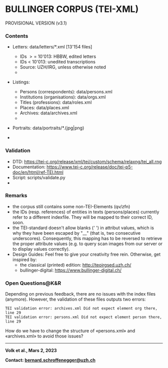 # BULLINGER CORPUS (TEI-XML)

PROVISIONAL VERSION (v3.1)

### Contents

- Letters: data/letters/\*.xml [13'154 files]

  * IDs $>=$ 10'013: HBBW, edited letters
  * IDs $<$ 10'013: unedited transcriptions
  * Source: UZH/IRG, unless otherwise noted
  *
- Listings:

  * Persons (correspondents): data/persons.xml
  * Institutions (organisations): data/orgs.xml
  * Titles (professions): data/roles.xml
  * Places: data/places.xml
  * Archives: data/archives.xml
  *
- Portraits: data/portraits/*.(jpg|png)
-

### Validation

- DTD: https://tei-c.org/release/xml/tei/custom/schema/relaxng/tei_all.rng
- Documentation: https://www.tei-c.org/release/doc/tei-p5-doc/en/html/ref-TEI.html
- Script: scripts/validate.py
-

### Remarks

- the corpus still contains some non-TEI-Elements (qv/zfn)
- the IDs (resp. references) of entities in texts (persons/places) currently refer to a different indexfile. They will be mapped to their correct ID, soon.
- the TEI-standard doesn't allow blanks (' ') in attribut values, which is why they have been escaped by "__" (that is, two consecutive underscores). Consequently, this mapping has to be reversed to retrieve the proper attribute values (e.g. to query scan images from our server or to display values correctly).
- Design Guides: Feel free to give your creativity free rein. Otherwise, get inspired by:
  - the classical (printed) edition: http://teoirgsed.uzh.ch/
  - bullinger-digital: https://www.bullinger-digital.ch/

### Open Questions@K&R

Depending on previous feedback, there are no issues with the index files (anymore). However, the validation of these files outputs two errors:

```
TEI validation error: archives.xml Did not expect element org there, line 29
TEI validation error: persons.xml Did not expect element person there, line 29
```

How do we have to change the structure of «persons.xml» and «archives.xml» to avoid those issues?

---

**Volk et al., Mars 2, 2023**

**Contact: bernard.schroffenegger@uzh.ch**
